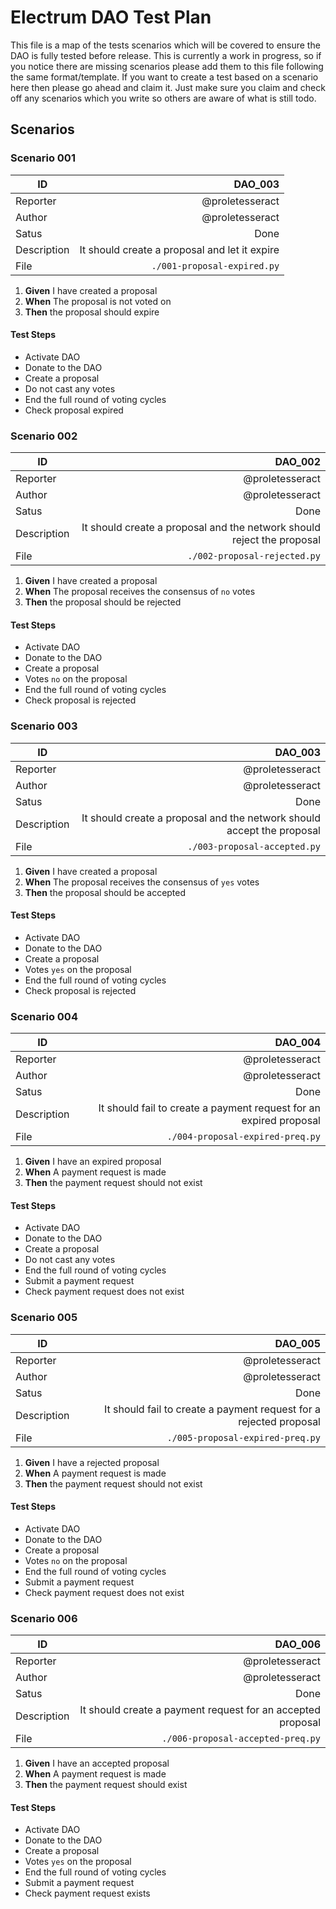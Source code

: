 # Electrum DAO Test Plan

This file is a map of the tests scenarios which will be covered to ensure the DAO is fully tested before release. This is currently a work in progress, so if you notice there are missing scenarios please add them to this file following the same format/template. If you want to create a test based on a scenario here then please go ahead and claim it. Just make sure you claim and check off any scenarios which you write so others are aware of what is still todo.

## Scenarios

### Scenario 001

| ID          |  DAO_003 |
| ----------- | -----: |
| Reporter    | @proletesseract |
| Author      | @proletesseract |
| Satus       | Done |
| Description | It should create a proposal and let it expire |
| File        | `./001-proposal-expired.py`

1. **Given** I have created a proposal
2. **When** The proposal is not voted on
3. **Then** the proposal should expire

#### Test Steps
- Activate DAO
- Donate to the DAO
- Create a proposal
- Do not cast any votes
- End the full round of voting cycles
- Check proposal expired

### Scenario 002

| ID          |  DAO_002 |
| ----------- | -----: |
| Reporter    | @proletesseract |
| Author      | @proletesseract |
| Satus       | Done |
| Description | It should create a proposal and the network should reject the proposal |
| File        | `./002-proposal-rejected.py`

1. **Given** I have created a proposal
2. **When** The proposal receives the consensus of `no` votes
3. **Then** the proposal should be rejected

#### Test Steps
- Activate DAO
- Donate to the DAO
- Create a proposal
- Votes `no` on the proposal
- End the full round of voting cycles
- Check proposal is rejected

### Scenario 003

| ID          |  DAO_003 |
| ----------- | -----: |
| Reporter    | @proletesseract |
| Author      | @proletesseract |
| Satus       | Done |
| Description | It should create a proposal and the network should accept the proposal |
| File        | `./003-proposal-accepted.py`

1. **Given** I have created a proposal
2. **When** The proposal receives the consensus of `yes` votes
3. **Then** the proposal should be accepted

#### Test Steps
- Activate DAO
- Donate to the DAO
- Create a proposal
- Votes `yes` on the proposal
- End the full round of voting cycles
- Check proposal is rejected

### Scenario 004

| ID          |  DAO_004 |
| ----------- | -----: |
| Reporter    | @proletesseract |
| Author      | @proletesseract |
| Satus       | Done |
| Description | It should fail to create a payment request for an expired proposal |
| File        | `./004-proposal-expired-preq.py`

1. **Given** I have an expired proposal
2. **When** A payment request is made
3. **Then** the payment request should not exist

#### Test Steps
- Activate DAO
- Donate to the DAO
- Create a proposal
- Do not cast any votes
- End the full round of voting cycles
- Submit a payment request
- Check payment request does not exist

### Scenario 005

| ID          |  DAO_005 |
| ----------- | -----: |
| Reporter    | @proletesseract |
| Author      | @proletesseract |
| Satus       | Done |
| Description | It should fail to create a payment request for a rejected proposal |
| File        | `./005-proposal-expired-preq.py`

1. **Given** I have a rejected proposal
2. **When** A payment request is made
3. **Then** the payment request should not exist

#### Test Steps
- Activate DAO
- Donate to the DAO
- Create a proposal
- Votes `no` on the proposal
- End the full round of voting cycles
- Submit a payment request
- Check payment request does not exist

### Scenario 006

| ID          |  DAO_006 |
| ----------- | -----: |
| Reporter    | @proletesseract |
| Author      | @proletesseract |
| Satus       | Done |
| Description | It should create a payment request for an accepted proposal |
| File        | `./006-proposal-accepted-preq.py`

1. **Given** I have an accepted proposal
2. **When** A payment request is made
3. **Then** the payment request should exist

#### Test Steps
- Activate DAO
- Donate to the DAO
- Create a proposal
- Votes `yes` on the proposal
- End the full round of voting cycles
- Submit a payment request
- Check payment request exists

